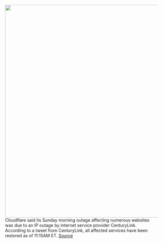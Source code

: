 <img src='https://cdn.vox-cdn.com/thumbor/f__vv3cnHnPg8meFGF3A_t0vDCY=/0x0:2040x1360/1200x800/filters:focal(857x517:1183x843)/cdn.vox-cdn.com/uploads/chorus_image/image/67316094/acastro_170629_1777_0008.0.jpg' width='700px' /><br/>
Cloudflare said its Sunday morning outage affecting numerous websites was due to an IP outage by internet service provider CenturyLink. According to a tweet from CenturyLink, all affected services have been restored as of 11:15AM ET.
<a href='https://www.theverge.com/2020/8/30/21407429/cloudflare-down-websites-hulu-feedly-discord'> Source <a/>